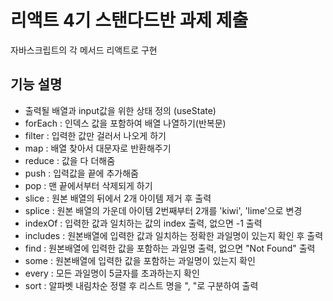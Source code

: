 # 리액트 4기 스탠다드반 과제 제출
자바스크립트의 각 메서드 리액트로 구현

## 기능 설명
- 출력될 배열과 input값을 위한 상태 정의 (useState)
- forEach : 인덱스 값을 포함하여 배열 나열하기(반복문)
- filter : 입력한 값만 걸러서 나오게 하기
- map : 배열 찾아서 대문자로 반환해주기
- reduce : 값을 다 더해줌
- push : 입력값을 끝에 추가해줌
- pop : 맨 끝에서부터 삭제되게 하기
- slice : 원본 배열의 뒤에서 2개 아이템 제거 후 출력
- splice : 원본 배열의 가운데 아이템 2번째부터 2개를 'kiwi', 'lime'으로 변경
- indexOf : 입력한 값과 일치하는 값의 index 출력, 없으면 -1 출력
- includes : 원본배열에 입력한 값과 일치하는 정확한 과일명이 있는지 확인 후 출력
- find : 원본배열에 입력한 값을 포함하는 과일명 출력, 없으면 "Not Found" 출력
- some : 원본배열에 입력한 값을 포함하는 과일명이 있는지 확인
- every : 모든 과일명이 5글자를 초과하는지 확인
- sort : 알파벳 내림차순 정렬 후 리스트 명을 ", "로 구분하여 출력
